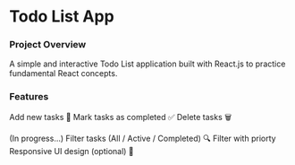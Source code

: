 # Todo List App

### Project Overview

A simple and interactive Todo List application built with React.js to practice fundamental React concepts.

### Features
Add new tasks 📝
Mark tasks as completed ✅
Delete tasks 🗑️

(In progress...)
Filter tasks (All / Active / Completed) 🔍
Filter with priorty
Responsive UI design (optional) 📱